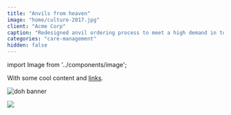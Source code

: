```yaml
---
title: "Anvils from heaven"
image: "home/culture-2017.jpg"
client: "Acme Corp"
caption: "Redesigned anvil ordering process to meet a high demand in toon town."
categories: "care-management"
hidden: false
---
```


import Image from '../components/image';

With some cool content and [links](https://www.google.com).

![doh banner](features/determinants-of-health/feature_banner.jpg)

<Image src="features/determinants-of-health/feature_banner.jpg"></Image>
